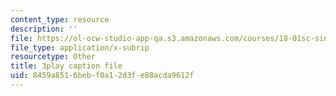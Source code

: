 ```yaml
---
content_type: resource
description: ''
file: https://ol-ocw-studio-app-qa.s3.amazonaws.com/courses/18-01sc-single-variable-calculus-fall-2010/8459a8516bebf0a12d3fe88acda9612f_BSAA0akmPEU.srt
file_type: application/x-subrip
resourcetype: Other
title: 3play caption file
uid: 8459a851-6beb-f0a1-2d3f-e88acda9612f
---
```

